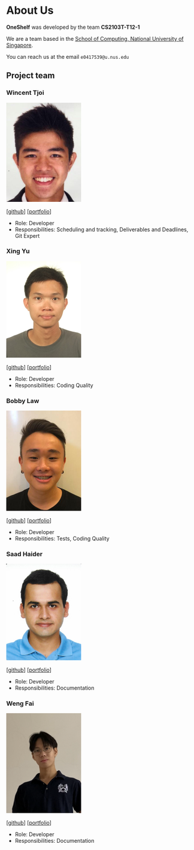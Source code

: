 # About Us
**OneShelf** was developed by the team **CS2103T-T12-1**

We are a team based in the [School of Computing, National University of Singapore](http://www.comp.nus.edu.sg).

You can reach us at the email `e0417539@u.nus.edu`

## Project team

### Wincent Tjoi

<img src="images/wincenttjoi.png" width="200px">

[[github](https://github.com/wincenttjoi)]
[[portfolio](team/wincenttjoi.md)]

* Role: Developer
* Responsibilities: Scheduling and tracking, Deliverables and Deadlines, Git Expert

### Xing Yu

<img src="images/xnoobftw.png" width="200px">

[[github](https://github.com/xnoobftw)]
[[portfolio](team/xnoobftw.md)]

* Role: Developer
* Responsibilities: Coding Quality

### Bobby Law

<img src="images/zeranium97.png" width="200px">

[[github](https://github.com/zeranium97)]
[[portfolio](team/zeranium97.md)]

* Role: Developer
* Responsibilities: Tests, Coding Quality

### Saad Haider

<img src="images/halcon-blanco.png" width="200px">

[[github](https://github.com/halcon-blanco)]
[[portfolio](team/halcon-blanco.md)]

* Role: Developer
* Responsibilities: Documentation

### Weng Fai

<img src="images/wengfaing.png" width="200px">

[[github](https://github.com/wengfaing)]
[[portfolio](team/wengfaing.md)]

* Role: Developer
* Responsibilities: Documentation

